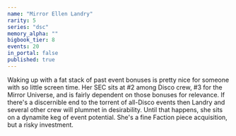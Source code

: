 ```yaml
---
name: "Mirror Ellen Landry"
rarity: 5
series: "dsc"
memory_alpha: ""
bigbook_tier: 8
events: 20
in_portal: false
published: true
---
```


Waking up with a fat stack of past event bonuses is pretty nice for someone with so little screen time. Her SEC sits at #2 among Disco crew, #3 for the Mirror Universe, and is fairly dependent on those bonuses for relevance. If there's a discernible end to the torrent of all-Disco events then Landry and several other crew will plummet in desirability. Until that happens, she sits on a dynamite keg of event potential. She's a fine Faction piece acquisition, but a risky investment.
